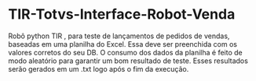 # TIR-Totvs-Interface-Robot-Venda
Robô python TIR , para teste de lançamentos de pedidos de vendas, baseadas em uma planilha do Excel. Essa deve ser preenchida com os valores corretos do seu DB.
O consumo dos dados da planilha é feito de modo aleatório para garantir um bom resultado de teste. Esses resultados serão gerados em um .txt logo após o fim da execução. 
